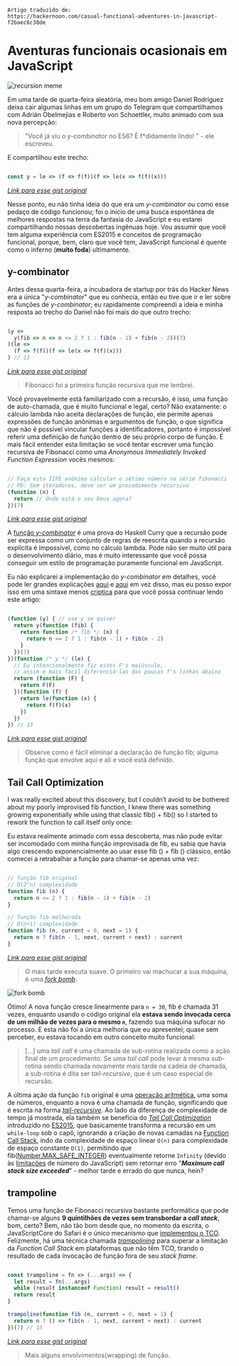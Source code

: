 ```

Artigo traduzido de: 
https://hackernoon.com/casual-functional-adventures-in-javascript-f2baec6c38de

```

# Aventuras funcionais ocasionais em JavaScript

![recursion meme](https://raw.githubusercontent.com/suissa/blog/master/traducoes/imgs/recursion.png)

Em uma tarde de quarta-feira aleatória, meu bom amigo Daniel Rodríguez deixa cair algumas linhas em um grupo do Telegram que compartilhamos com Adrián Obelmejias e Roberto von Schoettler, muito animado com sua nova percepção: 


> "Você já viu o *y-combinator* no ES6? É f*didamente lindo! " - ele escreveu. 


E compartilhou este trecho:


```js

const y = le => (f => f(f))(f => le(x => f(f)(x)))

```
*[Link para esse gist original](https://gist.github.com/stefanmaric/689e54f7cb45e458489da3fe55c0680f#file-y-combinator-js)*

Nesse ponto, eu não tinha ideia do que era um *y-combinator* ou como esse pedaço de código funcionou; foi o início de uma busca espontânea de melhores respostas na terra da fantasia do JavaScript e eu estarei compartilhando nossas descobertas ingênuas hoje. Vou assumir que você tem alguma experiência com ES2015 e conceitos de programação funcional, porque, bem, claro que você tem, JavaScript funcional é quente como o inferno (**muito foda**) ultimamente.

## y-combinator

Antes dessa quarta-feira, a incubadora de startup por trás do Hacker News era a única "*y-combinator*" que eu conhecia, então eu tive que ir e ler sobre as funções de *y-combinator*; eu rapidamente compreendi a ideia e minha resposta ao trecho do Daniel não foi mais do que outro trecho:



```js

(y =>
  y(fib => n => n <= 2 ? 1 : fib(n - 1) + fib(n - 2))(7)
)(le =>
  (f => f(f))(f => le(x => f(f)(x)))
) // 13

```
*[Link para esse gist original](https://gist.github.com/stefanmaric/abd5a8070f2d1be20a5921d9b7fea57b.js)*


> Fibonacci foi a primeira função recursiva que me lembrei.


Você provavelmente está familiarizado com a recursão, é isso, uma função de auto-chamada, que é muito funcional e legal, certo? Não exatamente: o cálculo lambda não aceita declarações de função, ele permite apenas expressões de função anônimas e argumentos de função, o que significa que não é possível vincular funções a identificadores, portanto é impossível referir uma definição de função dentro de seu próprio corpo de função. É mais fácil entender esta limitação se você tentar escrever uma função recursiva de Fibonacci como uma *Anonymous Immediately Invoked Function Expression* vocês mesmos:


```js

// Faça esta IIFE anônima calcular o sétimo número na série fibonacci
// PD: Sem iteradores, deve ser um procedimento recursivo
(function (n) { 
  return // Onde está o seu Deus agora?
})(7)

```
*[Link para esse gist original](https://gist.github.com/stefanmaric/a1447305b7d4df9127691a7a2e590000#file-seemingly-imposible-recursive-fib-function-js)*

A [função *y-combinator*](https://en.wikipedia.org/wiki/Fixed-point_combinator) é uma prova do Haskell Curry que a recursão pode ser expressa como um conjunto de regras de reescrita quando a recursão explícita é impossível, como no cálculo lambda. Pode não ser muito útil para o desenvolvimento diário, mas é muito interessante que você possa conseguir um estilo de programação puramente funcional em JavaScript.

Eu não explicarei a implementação do *y-combinator* em detalhes, você pode ler grandes explicações [aqui](http://matt.might.net/articles/implementation-of-recursive-fixed-point-y-combinator-in-javascript-for-memoization/) e [aqui](http://kestas.kuliukas.com/YCombinatorExplained/) em vez disso, mas eu posso expor isso em uma sintaxe menos [críptica](https://www.dicio.com.br/criptico/) para que você possa continuar lendo este artigo:

```js

(function (y) { // use y se quiser
  return y(function (fib) {
    return function /* fib */ (n) {
      return n <= 2 ? 1 : fib(n - 1) + fib(n - 2)
    }
  })(7)
})(function /* y */ (le) {
  // Eu intencionalmente fiz estes F's maiúsculo,
  // assim é mais fácil diferenciá-las das poucas f's linhas abaixo
  return (function (F) {
    return F(F)
  })(function (f) {
    return le(function (x) {
      return f(f)(x)
    })
  })
}) // 13

```
*[Link para esse gist original](https://gist.github.com/stefanmaric/5dac3de81cd26fbf38750751509c71f5#file-pure-functional-y-combinator-in-plain-es5-js)*

> Observe como é fácil eliminar a declaração de função fib; alguma função que envolve aqui e ali e você está definido.



## Tail Call Optimization

I was really excited about this discovery, but I couldn’t avoid to be bothered about my poorly improvised fib function, I knew there was something growing exponentially while using that classic fib() + fib() so I started to rework the function to call itself only once:

Eu estava realmente animado com essa descoberta, mas não pude evitar ser incomodado com minha função improvisada de fib, eu sabia que havia algo crescendo exponencialmente ao usar esse fib () + fib () clássico, então comecei a retrabalhar a função para chamar-se apenas uma vez:

```js

// função fib original 
// O(2^n) complexidade
function fib (n) {
  return n <= 2 ? 1 : fib(n - 1) + fib(n - 2)
}

// função fib melhorada
// O(n+1) complexidade
function fib (n, current = 0, next = 1) {
  return n ? fib(n - 1, next, current + next) : current
}

```
*[Link para esse gist original](https://gist.github.com/stefanmaric/6dd9e6b034fc0cb1e4b822faad8803c9#file-fib-functions-compared-js)*

> O mais tarde executa suave. O primeiro vai machucar a sua máquina, é uma *[fork bomb](https://en.wikipedia.org/wiki/Fork_bomb)*.

![fork bomb](https://upload.wikimedia.org/wikipedia/commons/5/52/Fork_bomb.svg)


Ótimo! A nova função cresce linearmente para `n = 30`, fib é chamada 31 vezes, enquanto usando o código original ela **estava sendo invocada cerca de um milhão de vezes para o mesmo `n`**, fazendo sua máquina sufocar no processo. E esta não foi a única melhoria que eu apresentei; quase sem perceber, eu estava tocando em outro conceito muito funcional:

> [...] uma *tail call* é uma chamada de sub-rotina realizada como a ação final de um procedimento. Se uma *tail call* pode levar à mesma sub-rotina sendo chamada novamente mais tarde na cadeia de chamada, a sub-rotina é dita ser *tail-recursive*, que é um caso especial de recursão.


A última ação da função `fib` original é uma [operação aritmética](https://developer.mozilla.org/en-US/docs/Web/JavaScript/Reference/Operators/Arithmetic_Operators), uma soma de números, enquanto a nova é uma chamada de função, significando que é escrita na forma *[tail-recursive](http://stackoverflow.com/a/37010)*. Ao lado da diferença de complexidade de tempo já mostrada, ela também se beneficia do *[Tail Call Optimization](https://benignbemine.github.io/2015/07/19/es6-tail-calls/)* introduzido no [ES2015](https://kangax.github.io/compat-table/es6/), que basicamente transforma a recursão em um `while-loop` sob o capô, ignorando a criação de novas camadas na [Function Call Stack](https://www.youtube.com/watch?v=8aGhZQkoFbQ), indo da complexidade de espaço linear `O(n)` para complexidade de espaço constante `O(1)`, permitindo que fib([Number.MAX_SAFE_INTEGER](https://developer.mozilla.org/en-US/docs/Web/JavaScript/Reference/Global_Objects/Number/MAX_SAFE_INTEGER)) eventualmente retorne `Infinity` (devido às [limitações](http://www.2ality.com/2012/07/large-integers.html) de número do JavaScript) sem retornar erro "***Maximum call stack size exceeded***" - melhor tarde e errado do que nunca, hein?


## trampoline

Temos uma função de Fibonacci recursiva bastante performática que pode chamar-se alguns **9 quintilhões de vezes sem transbordar a *call stack***, bom, certo? Bem, não tão bom desde que, no momento da escrita, o JavaScriptCore do Safari é o único mecanismo que [implementou o TCO](https://kangax.github.io/compat-table/es6/#test-proper_tail_calls_%28tail_call_optimisation%29). Felizmente, há uma técnica chamada *[trampolining](https://en.wikipedia.org/wiki/Trampoline_%28computing%29#High-level_programming)* para superar a limitação da *Function Call Stack* em plataformas que não têm TCO, tirando o resultado de cada invocação de função fora de seu *stack frame*.


```js

const trampoline = fn => (...args) => {
  let result = fn(...args)
  while (result instanceof Function) result = result()
  return result
}

trampoline(function fib (n, current = 0, next = 1) {
  return n ? () => fib(n - 1, next, current + next) : current
})(7) // 13

```
*[Link para esse gist original](https://gist.github.com/stefanmaric/442e177a49d5912caabe9e0a9b88d6f8#file-trampoline-function-js)*

> Mais alguns envolvimentos(wrapping) de função.


